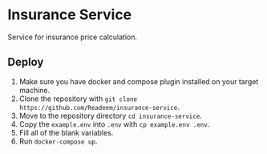 # Insurance Service

Service for insurance price calculation.

## Deploy

1. Make sure you have docker and compose plugin installed on your target machine.
2. Clone the repository with `git clone https://github.com/Readeem/insurance-service`.
3. Move to the repository directory `cd insurance-service`.
4. Copy the `example.env` into `.env` with `cp example.env .env`.
5. Fill all of the blank variables.
6. Run `docker-compose up`.
